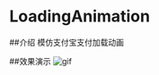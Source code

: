 # LoadingAnimation

##介绍
模仿支付宝支付加载动画

##效果演示
![gif](https://github.com/cclili/ALPayLoadingDemo/blob/master/Untitled.gif)
